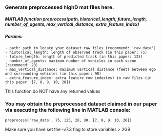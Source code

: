 ### Generate preprocessed highD mat files here.

##### MATLAB function preprocess(path, historical_length, future_length, number_of_agents, max_vertical_distance, extra_feature_index)
##### Params:
    - path: path to locate your dataset raw files (recommend: 'raw_data')
    - historical_length: length of observed track (in this paper: 75)
    - future_length: length of predicted track (in this paper: 125)
    - number_of_agents: maximum number of vehicles in each scene (recommend: 20)
    - max_vertical_distance: maximum vertical distance (feet) between ego and surrounding vehicles (in this paper: 90)
    - extra_feature_index: extra feature row index(es) in raw files (in this paper: [7, 8, 9, 10, 26])
This function do NOT have any returned values

### You may obtain the preprocessed dataset claimed in our paper via executing the following line in MATLAB console:
    preprocess('raw_data', 75, 125, 20, 90, [7, 8, 9, 10, 26])

 Make sure you have set the -v7.3 flag to store variables > 2GB
